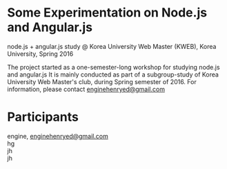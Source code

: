 # Some Experimentation on Node.js and Angular.js 

node.js + angular.js study @ Korea University Web Master (KWEB), Korea University, Spring 2016 

The project started as a one-semester-long workshop for studying node.js and angular.js
It is mainly conducted as part of a subgroup-study of Korea University Web Master's club, during Spring semester of 2016.
For information, please contact enginehenryed@gmail.com

# Participants
engine, enginehenryed@gmail.com  
hg  
jh  
jh

